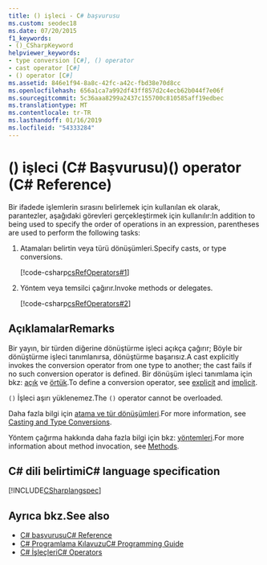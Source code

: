 ```yaml
---
title: () işleci - C# başvurusu
ms.custom: seodec18
ms.date: 07/20/2015
f1_keywords:
- ()_CSharpKeyword
helpviewer_keywords:
- type conversion [C#], () operator
- cast operator [C#]
- () operator [C#]
ms.assetid: 846e1f94-8a8c-42fc-a42c-fbd38e70d8cc
ms.openlocfilehash: 656a1ca7a992df43ff857d2c4ecb62b044f7e06f
ms.sourcegitcommit: 5c36aaa8299a2437c155700c810585aff19edbec
ms.translationtype: MT
ms.contentlocale: tr-TR
ms.lasthandoff: 01/16/2019
ms.locfileid: "54333284"
---
```

# <a name="-operator-c-reference"></a><span data-ttu-id="432fd-102">() işleci (C# Başvurusu)</span><span class="sxs-lookup"><span data-stu-id="432fd-102">() operator (C# Reference)</span></span>

<span data-ttu-id="432fd-103">Bir ifadede işlemlerin sırasını belirlemek için kullanılan ek olarak, parantezler, aşağıdaki görevleri gerçekleştirmek için kullanılır:</span><span class="sxs-lookup"><span data-stu-id="432fd-103">In addition to being used to specify the order of operations in an expression, parentheses are used to perform the following tasks:</span></span>

1. <span data-ttu-id="432fd-104">Atamaları belirtin veya türü dönüşümleri.</span><span class="sxs-lookup"><span data-stu-id="432fd-104">Specify casts, or type conversions.</span></span>

    [!code-csharp[csRefOperators#1](~/samples/snippets/csharp/VS_Snippets_VBCSharp/csrefOperators/CS/csrefOperators.cs#1)]

2. <span data-ttu-id="432fd-105">Yöntem veya temsilci çağırır.</span><span class="sxs-lookup"><span data-stu-id="432fd-105">Invoke methods or delegates.</span></span>

    [!code-csharp[csRefOperators#2](~/samples/snippets/csharp/VS_Snippets_VBCSharp/csrefOperators/CS/csrefOperators.cs#2)]

## <a name="remarks"></a><span data-ttu-id="432fd-106">Açıklamalar</span><span class="sxs-lookup"><span data-stu-id="432fd-106">Remarks</span></span>

<span data-ttu-id="432fd-107">Bir yayın, bir türden diğerine dönüştürme işleci açıkça çağırır; Böyle bir dönüştürme işleci tanımlanırsa, dönüştürme başarısız.</span><span class="sxs-lookup"><span data-stu-id="432fd-107">A cast explicitly invokes the conversion operator from one type to another; the cast fails if no such conversion operator is defined.</span></span> <span data-ttu-id="432fd-108">Bir dönüşüm işleci tanımlama için bkz: [açık](../keywords/explicit.md) ve [örtük](../keywords/implicit.md).</span><span class="sxs-lookup"><span data-stu-id="432fd-108">To define a conversion operator, see [explicit](../keywords/explicit.md) and [implicit](../keywords/implicit.md).</span></span>

 <span data-ttu-id="432fd-109">`()` İşleci aşırı yüklenemez.</span><span class="sxs-lookup"><span data-stu-id="432fd-109">The `()` operator cannot be overloaded.</span></span>

 <span data-ttu-id="432fd-110">Daha fazla bilgi için [atama ve tür dönüşümleri](../../programming-guide/types/casting-and-type-conversions.md).</span><span class="sxs-lookup"><span data-stu-id="432fd-110">For more information, see [Casting and Type Conversions](../../programming-guide/types/casting-and-type-conversions.md).</span></span>

 <span data-ttu-id="432fd-111">Yöntem çağırma hakkında daha fazla bilgi için bkz: [yöntemleri](../../programming-guide/classes-and-structs/methods.md).</span><span class="sxs-lookup"><span data-stu-id="432fd-111">For more information about method invocation, see [Methods](../../programming-guide/classes-and-structs/methods.md).</span></span>

## <a name="c-language-specification"></a><span data-ttu-id="432fd-112">C# dili belirtimi</span><span class="sxs-lookup"><span data-stu-id="432fd-112">C# language specification</span></span>

[!INCLUDE[CSharplangspec](~/includes/csharplangspec-md.md)]

## <a name="see-also"></a><span data-ttu-id="432fd-113">Ayrıca bkz.</span><span class="sxs-lookup"><span data-stu-id="432fd-113">See also</span></span>

- [<span data-ttu-id="432fd-114">C# başvurusu</span><span class="sxs-lookup"><span data-stu-id="432fd-114">C# Reference</span></span>](../index.md)
- [<span data-ttu-id="432fd-115">C# Programlama Kılavuzu</span><span class="sxs-lookup"><span data-stu-id="432fd-115">C# Programming Guide</span></span>](../../programming-guide/index.md)
- [<span data-ttu-id="432fd-116">C# İşleçleri</span><span class="sxs-lookup"><span data-stu-id="432fd-116">C# Operators</span></span>](index.md)
